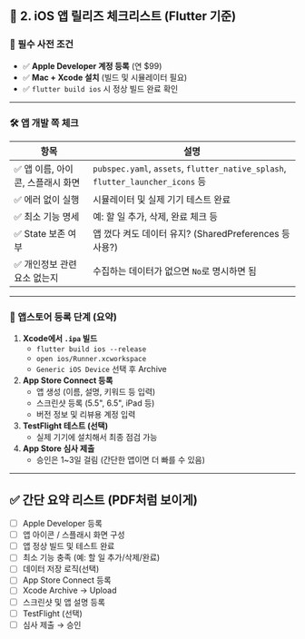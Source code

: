 ## 🧾 2. iOS 앱 릴리즈 체크리스트 (Flutter 기준)

### 🎯 필수 사전 조건

- ✅ **Apple Developer 계정 등록** (연 $99)
- ✅ **Mac + Xcode 설치** (빌드 및 시뮬레이터 필요)
- ✅ `flutter build ios` 시 정상 빌드 완료 확인

---

### 🛠️ 앱 개발 쪽 체크

| 항목                              | 설명                                                                           |
| --------------------------------- | ------------------------------------------------------------------------------ |
| ✅ 앱 이름, 아이콘, 스플래시 화면 | `pubspec.yaml`, `assets`, `flutter_native_splash`, `flutter_launcher_icons` 등 |
| ✅ 에러 없이 실행                 | 시뮬레이터 및 실제 기기 테스트 완료                                            |
| ✅ 최소 기능 명세                 | 예: 할 일 추가, 삭제, 완료 체크 등                                             |
| ✅ State 보존 여부                | 앱 껐다 켜도 데이터 유지? (SharedPreferences 등 사용?)                         |
| ✅ 개인정보 관련 요소 없는지      | 수집하는 데이터가 없으면 `No`로 명시하면 됨                                    |

---

### 🚀 앱스토어 등록 단계 (요약)

1. **Xcode에서 `.ipa` 빌드**
   - `flutter build ios --release`
   - `open ios/Runner.xcworkspace`
   - `Generic iOS Device` 선택 후 Archive
2. **App Store Connect 등록**
   - 앱 생성 (이름, 설명, 키워드 등 입력)
   - 스크린샷 등록 (5.5", 6.5", iPad 등)
   - 버전 정보 및 리뷰용 계정 입력
3. **TestFlight 테스트 (선택)**
   - 실제 기기에 설치해서 최종 점검 가능
4. **App Store 심사 제출**
   - 승인은 1~3일 걸림 (간단한 앱이면 더 빠를 수 있음)

---

## ✅ 간단 요약 리스트 (PDF처럼 보이게)

- [ ] Apple Developer 등록
- [ ] 앱 아이콘 / 스플래시 화면 구성
- [ ] 앱 정상 빌드 및 테스트 완료
- [ ] 최소 기능 충족 (예: 할 일 추가/삭제/완료)
- [ ] 데이터 저장 로직(선택)
- [ ] App Store Connect 등록
- [ ] Xcode Archive → Upload
- [ ] 스크린샷 및 앱 설명 등록
- [ ] TestFlight (선택)
- [ ] 심사 제출 → 승인
